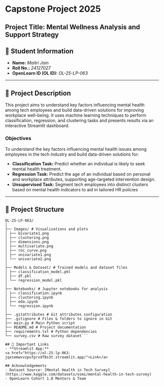 # Capstone Project 2025  
**Project Title:** Mental Wellness Analysis and Support Strategy  
---

## 🧾 Student Information  
- **Name:** *Maitri Jain*  
- **Roll No.:** *24127027*  
- **OpenLearn ID (OL ID):** *OL-25-LP-063*  

---

## 📝 Project Description  
This project aims to understand key factors influencing mental health among tech employees and build data-driven solutions for improving workplace well-being. It uses machine learning techniques to perform classification, regression, and clustering tasks and presents results via an interactive Streamlit dashboard.

### **Objectives**
To understand the key factors influencing mental health issues among employees in the tech industry and
build data-driven solutions for:
- **Classification Task:** Predict whether an individual is likely to seek mental health treatment.
- **Regression Task:** Predict the age of an individual based on personal and workplace attributes, supporting age-targeted intervention design.
- **Unsupervised Task:** Segment tech employees into distinct clusters based on mental health indicators to aid in tailored HR policies

---

## 📂 Project Structure  
```
OL-25-LP-063/
│
├── Images/ # Visualizations and plots
│ ├── bivariate1.png
│ ├── clustering.png
│ ├── dimensions.png
│ ├── multivariate.png
│ ├── roc_curve.png
│ ├── univariate1.png
│ └── univariate2.png
│
├── Models & Dataset/ # Trained models and dataset files
│ ├── classification_model.pkl
│ ├── df.pkl
│ └── regression_model.pkl
│
├── Notebooks/ # Jupyter notebooks for analysis
│ ├── classification.ipynb
│ ├── clustering.ipynb
│ ├── eda.ipynb
│ └── regression.ipynb
│
├── .gitattributes # Git attributes configuration
├── .gitignore # Files & folders to ignore in Git
├── main.py # Main Python script
├── README.md # Project documentation
├── requirements.txt # Python dependencies
└── survey.csv # Raw survey dataset```

## 🔗 Important Links  
- **Streamlit App:**
<a href="https://ol-25-lp-063-jqxsemwvvzpufprvdf8s3t.streamlit.app/">Link</a>  

## Acknowledgements
- Dataset Source: [Mental Health in Tech Survey](https://www.kaggle.com/datasets/osmi/mental-health-in-tech-survey)
- OpenLearn Cohort 1.0 Mentors & Team
